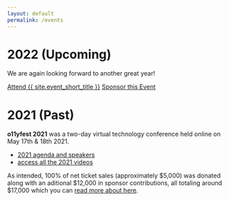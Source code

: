 ```yaml
---
layout: default
permalink: /events
---
```


# 2022 (Upcoming)

We are again looking forward to another great year!

<div class="flexbox">
  <a class="flexbox-button" href="{{ site.registration_link }}">Attend {{ site.event_short_title }}</a>
  <a class="flexbox-button" href="/sponsor">Sponsor this Event</a>
</div>

# 2021 (Past)

**o11yfest 2021** was a two-day virtual technology conference held online on May 17th & 18th 2021.

* [2021 agenda and speakers](/2021/agenda)
* [access all the 2021 videos](https://ti.to/o11yfest/2021)

As intended, 100% of net ticket sales (approximately $5,000) was donated along with an aditional $12,000 in sponsor contributions, all totaling around $17,000 which you can [read more about here](http://paulsbruce.io/blog/2021/12/accounting-for-privilege/).
